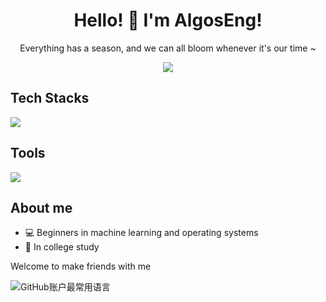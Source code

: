 <!--
**AlgosEng-6w/AlgosEng-6w** is a ✨ _special_ ✨ repository because its `README.md` (this file) appears on your GitHub profile.

Here are some ideas to get you started:

- 🔭 I’m currently working on ...
- 🌱 I’m currently learning ...
- 👯 I’m looking to collaborate on ...
- 🤔 I’m looking for help with ...
- 💬 Ask me about ...
- 📫 How to reach me: ...
- 😄 Pronouns: ...
- ⚡ Fun fact: ...
-->


<div align='center'>
  <h1>Hello! 👋 I'm AlgosEng!</h1>
  <p>Everything has a season, and we can all bloom whenever it's our time ~</p>
</div>

<div align='center'>
  <a href="https://github.com/AlgosEng-6w">
    <img src="https://github-readme-stats.vercel.app/api?username=AlgosEng-6w&show_icons=true&theme=transparent" />
  </a>
</div>

<div align='left'>
  <h2>Tech Stacks</h2>
  <img src="https://skillicons.dev/icons?i=c,cpp,python,pytorch,java,html,css,javascript,md&theme=light" />
</div>

<div align='left'>
  <h2>Tools</h2>
  <img src='https://skillicons.dev/icons?i=pycharm,anaconda,vscode,visualstudio,androidstudio,eclipse,git,github,devecostudio,&theme=light'/>
</div>

## About me
- 💻 Beginners in machine learning and operating systems
- 🏫 In college study

Welcome to make friends with me

![GitHub账户最常用语言](https://github-stats.ubrong.com/api/top-langs/?username=AlgosEng-6w&amp;layout=compact&amp;theme=default)

